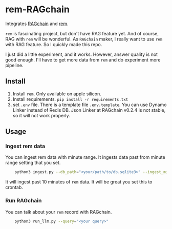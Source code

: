 # rem-RAGchain

Integrates [RAGchain](https://github.com/NomaDamas/RAGchain) and [rem](https://github.com/jasonjmcghee/rem).

`rem` is fascinating project, but don't have RAG feature yet. And of course, RAG with `rem` will be wonderful.
As `RAGchain` maker, I really want to use `rem` with RAG feature. So I quickly made this repo.

I just did a little experiment, and it works. However, answer quality is not good enough.
I'll have to get more data from `rem` and do experiment more pipeline.

## Install

1. Install `rem`. Only available on apple silicon.
2. Install requirements. ```pip install -r requirements.txt```
3. set `.env` file. There is a template file `.env.template`. You can use Dynamo Linker instead of Redis DB. Json Linker
   at RAGchain v0.2.4 is not stable, so it will not work properly.

## Usage

### Ingest rem data

You can ingest rem data with minute range. It ingests data past from minute range setting that you set.

```bash
    python3 ingest.py --db_path="<your/path/to/db.sqlite3>" --ingest_minutes=10
```

It will ingest past 10 minutes of `rem` data. It will be great you set this to crontab.

### Run RAGchain

You can talk about your `rem` record with RAGchain.

```bash
    python3 run_llm.py --query="<your query>"
```
